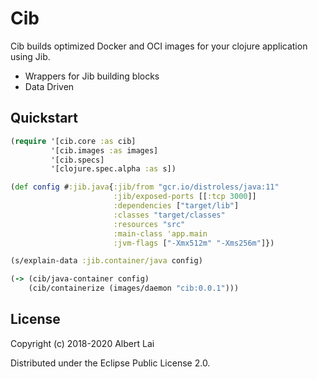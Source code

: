 # Cib

Cib builds optimized Docker and OCI images for your clojure application using Jib.

* Wrappers for Jib building blocks
* Data Driven

## Quickstart

```clojure
(require '[cib.core :as cib]
         '[cib.images :as images]
         '[cib.specs]
         '[clojure.spec.alpha :as s])

(def config #:jib.java{:jib/from "gcr.io/distroless/java:11"
                       :jib/exposed-ports [[:tcp 3000]]
                       :dependencies ["target/lib"]
                       :classes "target/classes"
                       :resources "src"
                       :main-class 'app.main
                       :jvm-flags ["-Xmx512m" "-Xms256m"]})

(s/explain-data :jib.container/java config)

(-> (cib/java-container config)
    (cib/containerize (images/daemon "cib:0.0.1")))
```

## License

Copyright (c) 2018-2020 Albert Lai

Distributed under the Eclipse Public License 2.0.
